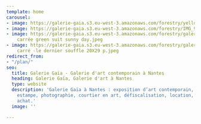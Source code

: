 ```yaml
---
template: home
carousel:
- image: https://galerie-gaia.s3.eu-west-3.amazonaws.com/forestry/yellow shoes 114X146.jpg
- image: https://galerie-gaia.s3.eu-west-3.amazonaws.com/forestry/IMG_9091.jpg
- image: https://galerie-gaia.s3.eu-west-3.amazonaws.com/forestry/galerie-gaia-laure
    carrée green suit sunny day.jpeg
- image: https://galerie-gaia.s3.eu-west-3.amazonaws.com/forestry/galerie gaia - laure
    carré -le dernier souffle 20X29 p.jpeg
redirect_from:
- "/plan/"
seo:
  title: Galerie Gaïa - Galerie d'art contemporain à Nantes
  heading: Galerie Gaïa, Galerie d'art à Nantes
  type: website
  description: 'Galerie Gaïa à Nantes : exposition d’art contemporain, peinture, sculpture,
    estampe, photographie, courtier en art, défiscalisation, location, prêt avant
    achat.'
  image: ''

---
```

